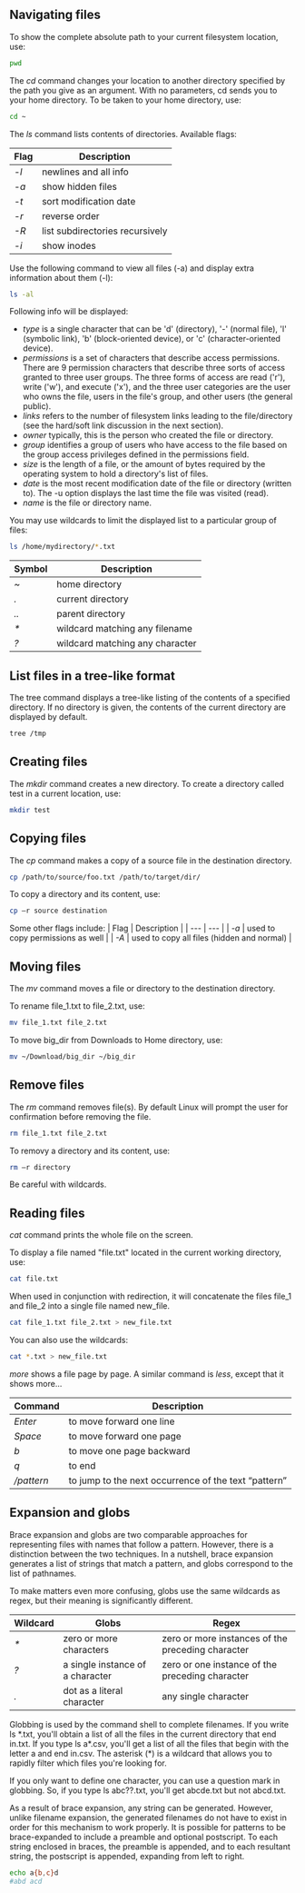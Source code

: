 <h2>Navigating files</h2>

To show the complete absolute path to your current filesystem location, use:

```bash
pwd
```

The <i>cd</i> command changes your location to another directory specified by the path you give as an argument. With no parameters, cd sends you to your home directory. To be taken to your home directory, use:

```bash
cd ~
```

The <i>ls</i> command lists contents of directories. Available flags:

| Flag | Description |
| --- | --- |
| <i>-l</i> | newlines and all info |
| <i>-a</i> | show hidden files |
| <i>-t</i> | sort modification date |
| <i>-r</i> | reverse order |
| <i>-R</i> |  list subdirectories recursively |
| <i>-i</i> | show inodes |

Use the following command to view all files (-a) and display extra information about them (-l):

```bash
ls -al
```

Following info will be displayed:

- <i>type</i> is a single character that can be 'd' (directory), '-' (normal file), 'l' (symbolic link), 'b' (block-oriented device), or 'c' (character-oriented device).
- <i>permissions</i> is a set of characters that describe access permissions. There are 9 permission characters that describe three sorts of access granted to three user groups. The three forms of access are read ('r'), write ('w'), and execute ('x'), and the three user categories are the user who owns the file, users in the file's group, and other users (the general public).
- <i>links</i> refers to the number of filesystem links leading to the file/directory (see the hard/soft link discussion in the next section).
- <i>owner</i> typically, this is the person who created the file or directory.
- <i>group</i> identifies a group of users who have access to the file based on the group access privileges defined in the permissions field.
- <i>size</i> is the length of a file, or the amount of bytes required by the operating system to hold a directory's list of files.
- <i>date</i> is the most recent modification date of the file or directory (written to). The -u option displays the last time the file was visited (read).
- <i>name</i> is the file or directory name.

You may use wildcards to limit the displayed list to a particular group of files:

```bash
ls /home/mydirectory/*.txt
```

| Symbol | Description |
| --- | --- |
| <i>~</i> | home directory |
| <i>.</i> | current directory |
| <i>..</i> | parent directory |
| <i>*</i> | wildcard matching any filename |
| <i>?</i> | wildcard matching any character |

<h2>List files in a tree-like format</h2>
The tree command displays a tree-like listing of the contents of a specified directory. If no directory is given, the contents of the current directory are displayed by default.

```bash
tree /tmp
```

<h2>Creating files</h2>

The <i>mkdir</i> command creates a new directory. To create a directory called test in a current location, use:

```bash
mkdir test
```

<h2>Copying files</h2>

The <i>cp</i> command makes a copy of a source file in the destination directory.

```bash
cp /path/to/source/foo.txt /path/to/target/dir/
```

To copy a directory and its content, use:

```bash
cp –r source destination
```

Some other flags include:
| Flag | Description |
| --- | --- |
| <i>-a</i> | used to copy permissions as well |
| <i>-A</i> | used to copy all files (hidden and normal) |

<h2>Moving files</h2>

The <i>mv</i> command moves a file or directory to the destination directory. 

To rename file_1.txt to file_2.txt, use:

```bash
mv file_1.txt file_2.txt
```

To move big_dir from Downloads to Home directory, use:

```bash
mv ~/Download/big_dir ~/big_dir
```

<h2>Remove files</h2>

The <i>rm</i> command removes file(s). By default Linux will prompt the user for confirmation before removing the file.

```bash
rm file_1.txt file_2.txt
```

To removy a directory and its content, use:

```bash
rm –r directory
```

Be careful with wildcards.

<h2>Reading files</h2>

<i>cat</i> command prints the whole file on the screen. 

To display a file named "file.txt" located in the current working directory, use:

```bash
cat file.txt
```

When used in conjunction with redirection, it will concatenate the files file_1 and file_2 into a single file named new_file.

```bash
cat file_1.txt file_2.txt > new_file.txt
```

You can also use the wildcards:

```bash
cat *.txt > new_file.txt
```

<i>more</i> shows a file page by page. A similar command is <i>less</i>, except that it shows more...

| Command | Description |
| --- | --- |
| <i>Enter</i> | to move forward one line |
| <i>Space</i> | to move forward one page |
| <i>b</i> | to move one page backward |
| <i>q</i> | to end |
| <i>/pattern</i> | to jump to the next occurrence of the text “pattern” |

<h2>Expansion and globs</h2>
Brace expansion and globs are two comparable approaches for representing files with names that follow a pattern.
However, there is a distinction between the two techniques.
In a nutshell, brace expansion generates a list of strings that match a pattern, and globs correspond to the list of pathnames.

To make matters even more confusing, globs use the same wildcards as regex, but their meaning is significantly different. 

| Wildcard | Globs | Regex |
| --- | --- | --- |
| <i>*</i> | zero or more characters | zero or more instances of the preceding character |
| <i>?</i> | a single instance of a character | zero or one instance of the preceding character |
| <i>.</i> | dot as a literal character  | any single character |

Globbing is used by the command shell to complete filenames. If you write ls \*.txt, you'll obtain a list of all the files in the current directory that end in.txt. If you type ls a*.csv, you'll get a list of all the files that begin with the letter a and end in.csv. The asterisk (\*) is a wildcard that allows you to rapidly filter which files you're looking for.

If you only want to define one character, you can use a question mark in globbing. So, if you type ls abc??.txt, you'll get abcde.txt but not abcd.txt.

As a result of brace expansion, any string can be generated. However, unlike filename expansion, the generated filenames do not have to exist in order for this mechanism to work properly. It is possible for patterns to be brace-expanded to include a preamble and optional postscript. To each string enclosed in braces, the preamble is appended, and to each resultant string, the postscript is appended, expanding from left to right. 

```bash
echo a{b,c}d
#abd acd
```
